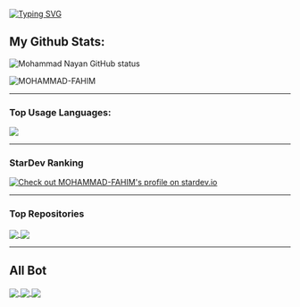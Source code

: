 
<!--
**MOHAMMAD-FAHIM/MOHAMMAD-FAHIM** is a ✨ _special_ ✨ repository because its `README.md` (this file) appears on your GitHub profile.

Here are some ideas to get you started:

- 🔭 I’m currently working on ...
- 🌱 I’m currently learning ...
- 👯 I’m looking to collaborate on ...
- 🤔 I’m looking for help with ...
- 💬 Ask me about ...
- 📫 How to reach me: ...
- 😄 Pronouns: ...
- ⚡ Fun fact: ...
-->

[![Typing SVG](https://readme-typing-svg.herokuapp.com?font=Neuton&size=25&color=30FF40&background=000000&center=true&vCenter=true&width=360&height=60&lines=Hello+World%2C+I'm+Xyber-Fahim+Here+🤙;𝙸𝚃'𝚜+𝙽𝙾𝚃+𝙰+𝙹𝚄𝚂𝚃+𝙽𝙰𝙼𝙴+𝙱𝚁𝙾+🥱;𝙸𝚃'𝚜+𝙰+𝙱𝚁𝙰𝙽𝙳+🔥;Respect+Xyber.Fahim+🥀;Thanks+My+All+Friend+🤙+🥰)](https://git.io/typing-svg)


## My Github Stats:

<p>
  <img align="center" src="https://github-readme-stats.vercel.app/api?username=MOHAMMAD-FAHIM&show_icons=true&include_all_commits=true&theme=radical&hide_border=false" alt="Mohammad Nayan GitHub status" />
</p>
<p>
  <img align="center" src="https://github-readme-streak-stats.herokuapp.com/?user=MOHAMMAD-FAHIM&theme=algolia" alt="MOHAMMAD-FAHIM" />
</p>

---

### Top Usage Languages:

<img align="center" src="https://github-readme-stats.vercel.app/api/top-langs/?username=MOHAMMAD-FAHIM&layout=compact&theme=algolia&hide_border=true&&langs_count=10" />

---

### StarDev Ranking

<a href="https://stardev.io/developers/MOHAMMAD-FAHIM"><img alt="Check out MOHAMMAD-FAHIM&apos;s profile on stardev.io" src="https://stardev.io/developers/MOHAMMAD-FAHIM/badge/languages/global.svg" /></a>


---
### Top Repositories


<a href="https://github.com/MOHAMMAD-XYBER/fahim-Bot">
  <img align="center" src="https://github-readme-stats.vercel.app/api/pin/?username=MOHAMMAD-FAHIM&repo=Fahim-Bot&theme=algolia" />
</a>
<a href="https://github.com/MOHAMMAD-FAHIM/fahim-media-downloader">
  <img align="center" src="https://github-readme-stats.vercel.app/api/pin/?username=MOHAMMAD-FAHIM&repo=fahim-media-downloader&theme=algolia" />
</a>

---

## All Bot
<a href="https://github.com/MOHAMMAD-FAHIM/Fahim-Bot">
  <img align="center" src="https://github-readme-stats.vercel.app/api/pin/?username=MOHAMMAD-NAYApN&repo=Fahim-Bot&theme=radical" />
</a>
<a href="https://github.com/MOHAMMAD-FAHIM/FAHIM-WHATSAPP-BOT">
  <img align="center" src="https://github-readme-stats.vercel.app/api/pin/?username=MOHAMMAD-FAHIM&repo=NAYAN-WHATSAPP-BOT&theme=radical" />
</a>
<a href="https://github.com/MOHAMMAD-FAHIM/FAHIM-TELEGRAM-BOT">
  <img align="center" src="https://github-readme-stats.vercel.app/api/pin/?username=MOHAMMAD-FAHIM&repo=FAHIM-TELEGRAM-BOT&theme=radical" />
</a>


